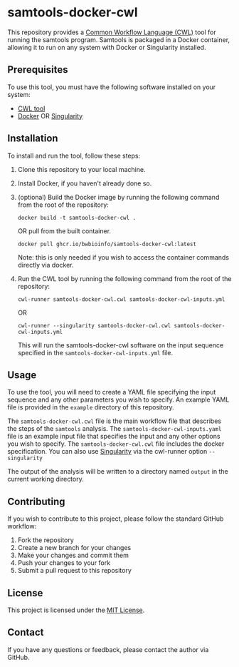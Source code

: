 # samtools-docker-cwl

This repository provides a [Common Workflow Language (CWL)](https://www.commonwl.org/) tool for running the samtools program. Samtools is packaged in a Docker container, allowing it to run on any system with Docker or Singularity installed.

## Prerequisites

To use this tool, you must have the following software installed on your system:

- [CWL tool](https://github.com/common-workflow-language/cwltool)
- [Docker](https://www.docker.com/) OR [Singularity](https://sylabs.io/singularity/)

## Installation

To install and run the tool, follow these steps:

1. Clone this repository to your local machine.
2. Install Docker, if you haven't already done so.
3. (optional) Build the Docker image by running the following command from the root of the repository:

    ```
    docker build -t samtools-docker-cwl .
    ```
    OR pull from the built container.
    ```
    docker pull ghcr.io/bwbioinfo/samtools-docker-cwl:latest
    ```
   Note: this is only needed if you wish to access the container commands directly via docker.
4. Run the CWL tool by running the following command from the root of the repository:

    ```
    cwl-runner samtools-docker-cwl.cwl samtools-docker-cwl-inputs.yml
    ```
    OR
    ```
    cwl-runner --singularity samtools-docker-cwl.cwl samtools-docker-cwl-inputs.yml
    ```

   This will run the samtools-docker-cwl software on the input sequence specified in the `samtools-docker-cwl-inputs.yml` file.

## Usage

To use the tool, you will need to create a YAML file specifying the input sequence and any other parameters you wish to specify. An example YAML file is provided in the `example` directory of this repository.

The `samtools-docker-cwl.cwl` file is the main workflow file that describes the steps of the `samtools` analysis. The `samtools-docker-cwl-inputs.yaml` file is an example input file that specifies the input and any other options you wish to specify. The `samtools-docker-cwl.cwl` file includes the docker specification. You can also use [Singularity](https://sylabs.io/singularity/) via the cwl-runner option `--singularity` 

The output of the analysis will be written to a directory named `output` in the current working directory.

## Contributing

If you wish to contribute to this project, please follow the standard GitHub workflow:

1. Fork the repository
2. Create a new branch for your changes
3. Make your changes and commit them
4. Push your changes to your fork
5. Submit a pull request to this repository

## License

This project is licensed under the [MIT License](https://github.com/bwbioinfo/samtools-docker-cwl/blob/main/LICENSE).

## Contact

If you have any questions or feedback, please contact the author via GitHub.
